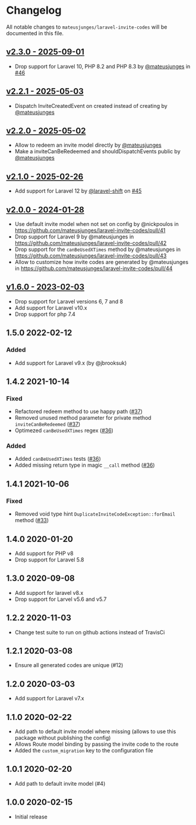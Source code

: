 # Changelog

All notable changes to `mateusjunges/laravel-invite-codes` will be documented in this file.

## [v2.3.0 - 2025-09-01](https://github.com/mateusjunges/laravel-invite-codes/compare/v2.2.1...v2.3.0)
- Drop support for Laravel 10, PHP 8.2 and PHP 8.3 by [@mateusjunges](https://github.com/mateusjunges) in [#46](https://github.com/mateusjunges/laravel-invite-codes/pull/46)

## [v2.2.1 - 2025-05-03](https://github.com/mateusjunges/laravel-invite-codes/compare/v2.2.0...v2.2.1)
- Dispatch InviteCreatedEvent on created instead of creating by [@mateusjunges](https://github.com/mateusjunges)

## [v2.2.0 - 2025-05-02](https://github.com/mateusjunges/laravel-invite-codes/compare/v2.1.0...v2.2.0)
- Allow to redeem an invite model directly by [@mateusjunges](https://github.com/mateusjunges)
- Make a inviteCanBeRedeemed and shouldDispatchEvents public by [@mateusjunges](https://github.com/mateusjunges)
## [v2.1.0 - 2025-02-26](https://github.com/mateusjunges/laravel-invite-codes/compare/v2.0.0...v2.1.0)
* Add support for Laravel 12 by [@laravel-shift](https://github.com/laravel-shift) on [#45](https://github.com/mateusjunges/laravel-invite-codes/pull/45)

## [v2.0.0 - 2024-01-28](https://github.com/mateusjunges/laravel-invite-codes/compare/v1.6.0...v2.0.0)
* Use default invite model when not set on config by @nickpoulos in https://github.com/mateusjunges/laravel-invite-codes/pull/41
* Drop support for Laravel 9 by @mateusjunges in https://github.com/mateusjunges/laravel-invite-codes/pull/42
* Drop support for the `canBeUsedXTimes` method by @mateusjunges in https://github.com/mateusjunges/laravel-invite-codes/pull/43
* Allow to customize how invite codes are generated by @mateusjunges in https://github.com/mateusjunges/laravel-invite-codes/pull/44
  
## [v1.6.0 - 2023-02-03](https://github.com/mateusjunges/laravel-invite-codes/compare/v1.5.0...v1.6.0)
- Drop support for Laravel versions 6, 7 and 8
- Add support for Laravel v10.x
- Drop support for php 7.4

## 1.5.0 2022-02-12
### Added
- Add support for Laravel v9.x (by @jbrooksuk)

## 1.4.2 2021-10-14
### Fixed
- Refactored redeem method to use happy path ([#37](https://github.com/mateusjunges/laravel-invite-codes/pull/37))
- Removed unused method parameter for private method `inviteCanBeRedeemed` ([#37](https://github.com/mateusjunges/laravel-invite-codes/pull/37))
- Optimezed `canBeUsedXTimes` regex ([#36](https://github.com/mateusjunges/laravel-invite-codes/pull/36))

### Added
- Added `canBeUsedXTimes` tests ([#36](https://github.com/mateusjunges/laravel-invite-codes/pull/36))
- Added missing return type in magic `__call` method ([#36](https://github.com/mateusjunges/laravel-invite-codes/pull/36))

## 1.4.1 2021-10-06
### Fixed 
- Removed void type hint `DuplicateInviteCodeException::forEmail` method ([#33](https://github.com/mateusjunges/laravel-invite-codes/pull/33))

## 1.4.0 2020-01-20
- Add support for PHP v8
- Drop support for Laravel 5.8

## 1.3.0 2020-09-08
- Add support for laravel v8.x
- Drop support for Larvel v5.6 and v5.7

## 1.2.2 2020-11-03
- Change test suite to run on github actions instead of TravisCi

## 1.2.1 2020-03-08
- Ensure all generated codes are unique (#12)

## 1.2.0 2020-03-03
- Add support for Laravel v7.x

## 1.1.0 2020-02-22
- Add path to default invite model where missing (allows to use this package without publishing the config)
- Allows Route model binding by passing the invite code to the route
- Added the `custom_migration` key to the configuration file

## 1.0.1 2020-02-20
- Add path to default invite model (#4)

## 1.0.0 2020-02-15
- Initial release
